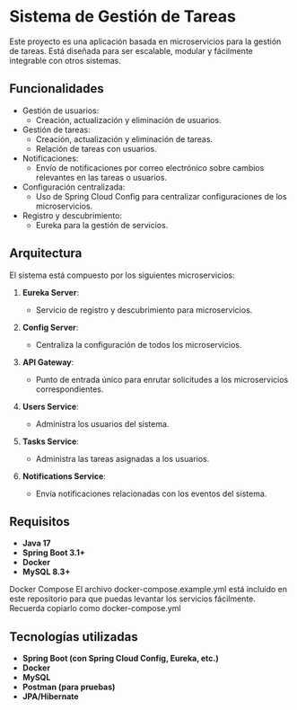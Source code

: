 # Sistema de Gestión de Tareas

Este proyecto es una aplicación basada en microservicios para la gestión de tareas. Está diseñada para ser escalable, modular y fácilmente integrable con otros sistemas.

## Funcionalidades

- Gestión de usuarios:
  - Creación, actualización y eliminación de usuarios.
- Gestión de tareas:
  - Creación, actualización y eliminación de tareas.
  - Relación de tareas con usuarios.
- Notificaciones:
  - Envío de notificaciones por correo electrónico sobre cambios relevantes en las tareas o usuarios.
- Configuración centralizada:
  - Uso de Spring Cloud Config para centralizar configuraciones de los microservicios.
- Registro y descubrimiento:
  - Eureka para la gestión de servicios.

## Arquitectura

El sistema está compuesto por los siguientes microservicios:

1. **Eureka Server**:
   - Servicio de registro y descubrimiento para microservicios.

2. **Config Server**:
   - Centraliza la configuración de todos los microservicios.

3. **API Gateway**:
   - Punto de entrada único para enrutar solicitudes a los microservicios correspondientes.

4. **Users Service**:
   - Administra los usuarios del sistema.

5. **Tasks Service**:
   - Administra las tareas asignadas a los usuarios.

6. **Notifications Service**:
   - Envía notificaciones relacionadas con los eventos del sistema.

## Requisitos

- **Java 17**
- **Spring Boot 3.1+**
- **Docker**
- **MySQL 8.3+**

Docker Compose
El archivo docker-compose.example.yml está incluido en este repositorio para que puedas levantar los servicios fácilmente. Recuerda copiarlo como docker-compose.yml

## Tecnologías utilizadas
- **Spring Boot (con Spring Cloud Config, Eureka, etc.)**
- **Docker**
- **MySQL**
- **Postman (para pruebas)**
- **JPA/Hibernate**